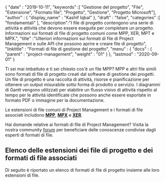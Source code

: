 {
  "date" : "2019-10-11",
  "keywords" :[ "Gestione del progetto", "File", "Estensione", "Formato file", "Progetto", "Gestione", "Progetto Microsoft"],
  "author" : {
    "display_name" : "Kashif Iqbal"
},
  "draft" : "false",
  "categories" :[ "fondamentali" ],
  "description":"I file di progetto contengono una serie di attività e attività che devono essere eseguite per completare un progetto. Informazioni sui formati di file di progetto comuni come MPP, XER, MPT e MPX.",
  "title" :"Ulteriori informazioni sui formati di file di Project Management e sulle API che possono aprire e creare file di progetto",
  "linktitle" : "Formati di file di gestione del progetto",
  "menu" : {
    "docs" : {
      "parent" : "project-management",
      "weight" : "01"
}
},
  "lastmod" : "2020-09-01"
}

Ti sei mai imbattuto e ti sei chiesto cos'è un file MPP? MPP e altri file simili sono formati di file di progetto creati dal software di gestione dei progetti. Un file di progetto è una raccolta di attività, risorse e pianificazione per ottenere un output misurabile sotto forma di prodotto o servizio. I diagrammi di Gantt vengono utilizzati per stabilire un flusso visivo di attività rispetto al tempo per le attività identificate che possono anche essere esportate in formato PDF o immagine per la documentazione.

Le estensioni di file comuni di Project Management e i formati di file associati includono **[MPP](/it/project-management/mpp/)**, **[MPX](/it/project-management/mpx/)** e **[XER](/it/gestione-progetto/xer/)**.

Hai domande relative ai formati di file di Project Management? Visita la nostra community [forum](https://forum.fileformat.com/c/project-management) per beneficiare delle conoscenze condivise dagli esperti di formati di file.

## Elenco delle estensioni dei file di progetto e dei formati di file associati

Di seguito è riportato un elenco di formati di file di progetto insieme alle loro estensioni di file.

